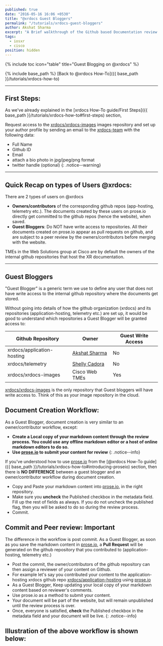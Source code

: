```yaml
---
published: true
date: "2016-05-16 16:06 +0530"
title: "@xrdocs Guest Bloggers"
permalink: "/tutorials/xrdocs-guest-bloggers"
author: Akshat Sharma
excerpt: "A Brief walkthrough of the Github based Documentation review process with @xrdocs"
tags: 
  - iosxr
  - cisco
position: hidden
---
```

{% include toc icon="table" title="Guest Blogging on @xrdocs" %}

{% include base_path %}
[Back to @xrdocs How-To]({{ base_path }}/tutorials/xrdocs-how-to)

---
## First Steps:

As we've already explained in the [xrdocs How-To guide/First Steps]({{ base_path }}/tutorials/xrdocs-how-to#first-steps) section, 

>
Request access to the [xrdocs/xrdocs-images](https://github.com/xrdocs/xrdocs-images/tree/gh-pages) images repository and set up your author profile by sending an email to the [xrdocs-team](mailto:xrdocs-team@cisco.com) with the following data:  
>
* Full Name
* Github ID
* Email
* attach a bio photo in jpg/jpeg/png format
* twitter handle (optional)
{: .notice--warning}


---

## Quick Recap on types of Users @xrdocs:


>
There are 2 types of users on @xrdocs
>
*   **Owners/contributors** of the corresponding github repos (app-hosting, telemetry etc.). The documents created by these users on prose.io directly get committed to the github repos (hence the website), when saved.
*   **Guest Bloggers**: Do NOT have write access to repositories. All their documents created on prose.io appear as pull requests on github, and are subject to a peer review by the owners/contributors before merging with the website.  

TMEs in the Web Solutions group at Cisco are by default the owners of the internal github repositories that host the XR documentation.

---

## Guest Bloggers

"Guest Blogger" is a generic term we use to define any user that does not have write access to the internal github repository where the documents get stored.

Without going into details of how the github organization (xrdocs) and its repositories (application-hosting, telemetry etc.) are set up, it would be good to understand which repositories a Guest Blogger will be granted access to:


|  Github Repository        | Owner                                      | Guest Write Access| 
| ------------------------- | -----------                                | ----------------- |
| xrdocs/application-hosting|[Akshat Sharma](https://github.com/akshshar)|    No             |
| xrdocs/telemetry          |[Shelly Cadora](https://github.com/scadora) |    No             |
| xrdocs/xrdocs-images      | Cisco Web TMEs                             |    Yes            |   

[xrdocs/xrdocs-images](https://github.com/xrdocs/xrdocs-images/tree/gh-pages)  is the only repository that Guest bloggers will have write access to. Think of this as your image repository in the cloud.   


## Document Creation Workflow:
>
As a Guest Blogger, document creation is very similar to an owner/contributor workflow, except:
>
* **Create a Local copy of your markdown content through the review process.  You could use any offline markdown editor or a host of online markdown editors to do so.**  
* **Use [prose.io](http://prose.io) to submit your content for review**
{: .notice--info}

If you've understood how to use [prose.io](http://prose.io) from the [@xrdocs How-To guide]({{ base_path }}/tutorials/xrdocs-how-to#introducing-proseio) section, then there is **NO DIFFERENCE** between a guest blogger and an owner/contributor workflow during document creation.  

* Copy and Paste your markdown content into [prose.io](http://prose.io), in the right repository.
* Make sure you **uncheck** the Published checkbox in the metadata field. Fill up the rest of fields as always. If you do not uncheck the published flag, then you will be asked to do so during the review process.
* Commit.





## Commit and Peer review: Important

>
The difference in the workflow is post commit. As a Guest Blogger, as soon as you save the markdown content in 
[prose.io](http://prose.io), a **Pull Request** will be generated on the github repository that you contributed to (application-hosting, telemetry etc.)
>
* Post the commit, the owner/contributors of the github repository can then assign a reviewer of your content on Github. 
* For example let's say you contributed your content to the application-hosting xrdocs github repo [xrdocs/application-hosting](https://github.com/xrdocs/application-hosting/tree/gh-pages) using [prose.io](http://prose.io#xrdocs/application-hosting/tree/gh-pages)
* As a Guest Blogger, Keep updating your local copy of your markdown content based on reviewer's comments.
* Use prose.io as a method to submit your content. 
* Your document will be part of the website, but will remain unpublished until the review process is over.
* Once, everyone is satisfied, **check** the Published checkbox in the metadata field and your document will be live.
{: .notice--info}

## Illustration of the above workflow is shown below:


























